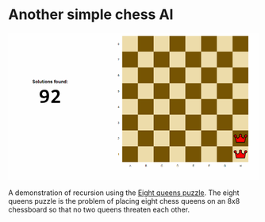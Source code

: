# Another simple chess AI 

![92 solutions](./92Solutions.png)

A demonstration of recursion using the [Eight queens puzzle](https://en.wikipedia.org/wiki/Eight_queens_puzzle). The eight queens puzzle is the problem of placing eight chess queens on an 8x8 chessboard so that no two queens threaten each other.   
